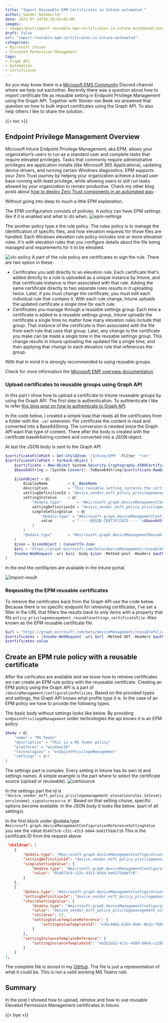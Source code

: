 ```yaml
---
title: "Import Reuseable EPM Certificates in Intune automated "
author: Sander Rozemuller
date: 2023-07-14T16:39:01+02:00
images:
- images/post/import-reusable-epm-certificates-in-intune-automated/image.jpg
draft: false
url: "import-reusable-epm-certificates-in-intune-automated"
categories:
- Microsoft Intune
- Elevated Permission Management
tags:
- Graph API
- Automation
- Certificates
---
```

As you may know there is a [Microsoft EMS Community](https://discord.com/invite/msems) Discord channel where we help out eachother. Recently there was a question about how to import certificate file as reusable setting in Endpoint Privilege Management using the Graph API. Together with Steven van Beek we answered that question on how to bulk import certificates using the Graph API. To also help others I like to share the solution.

{{< toc >}}

## Endpoint Privilege Management Overview
Microsoft Intune Endpoint Privilege Management, aka EPM, allows your organization’s users to run as a standard user and complete tasks that require elevated privileges. Tasks that commonly require administrative privileges are application installs (like Microsoft 365 Applications), updating device drivers, and running certain Windows diagnostics.
EPM supports your Zero Trust journey by helping your organization achieve a broad user base running with least privilege, while allowing users to still run tasks allowed by your organization to remain productive. Check my other blog posts about [how to deploy Zero Trust components in an automated way](https://www.rozemuller.com/zero-to-zero-trust-automation-index/).

Without going into deep to much a little EPM explanation.

The EPM configuration consists of policies. A policy can have EPM settings like if it is enabled and what to do when.
![epm-settings](epm-settings.png)

The another policy type a the rule policy. The rules policy is to manage the identification of specific files, and how elevation requests for those files are handled. Each Windows elevation rule policy includes one or more elevation rules. It's with elevation rules that you configure details about the file being managed and requirements for it to be elevated.

![vlc-policy](vlc-policy.png)
A part of the rule policy are certificates to sign the rule. There are two option in these.

- Certificates you add directly to an elevation rule: Each certificate that's added directly to a rule is uploaded as a unique instance by Intune, and that certificate instance is then associated with that rule. Adding the same certificate directly to two separate rules results in it uploading twice. Later, if you must change the certificate, you must edit each individual rule that contains it. With each rule change, Intune uploads the updated certificate a single time for each rule.
- Certificates you manage through a reusable settings group: Each time a certificate is added to a reusable settings group, Intune uploads the certificate a single time no matter how many elevation rules include that group. That instance of the certificate is then associated with the file from each rule that uses that group. Later, any change to the certificate you make can be made a single time in the reusable settings group. This change results in Intune uploading the updated file a single time, and then applying that change to each elevation rule that references the group.

With that in mind it is strongly recommended to using reusable groups.

Check for more information the [Microsoft EMP overview documentation](https://learn.microsoft.com/en-us/mem/intune/protect/epm-overview)

### Upload certificates to reusable groups using Graph API
In this part I show how to upload a certificate to Intune reuseable groups by using the Graph API.
The first step is authentication. To authtenticate I like to refer [this blog post on how to authenticate to Graph API](https://www.rozemuller.com/deploy-power-settings-automated-in-microsoft-endpoint-manager/#authentication).

In the code below, I created a simple loop that reads all the certificates from a folder with the `.cer` extension. Per certificate the content is read and converted into a Base64String. The conversion is needed since the Graph API want that type of content.
There after the body is created with the certifcate base64string content and converted into a JSON object.

At last the JSON body is sent to the Graph API.
```powershell
$certificateFilePath = Get-ChildItem '/Intune/EPM' -Filter '*cer'
$certificateFilePath | ForEach-Object {
    $certificate = New-Object System.Security.Cryptography.X509Certificates.X509Certificate2($certificateFilePath.FullName)
    $base64String = [System.Convert]::ToBase64String($certificate.RawData)

    $jsonObject = @{
        displayName         = $_.BaseName
        description         = "This reusable setting contains the certificate file for the $($_.BaseName) certificate"
        settingDefinitionId = "device_vendor_msft_policy_privilegemanagement_reusablesettings_certificatefile"
        settingInstance     = @{
            "@odata.type"       = "#microsoft.graph.deviceManagementConfigurationSimpleSettingInstance"
            settingDefinitionId = "device_vendor_msft_policy_privilegemanagement_reusablesettings_certificatefile"
            simpleSettingValue  = @{
                "@odata.type" = "#microsoft.graph.deviceManagementConfigurationStringSettingValue"
                value         = "-----BEGIN CERTIFICATE-----`n$base64String`n-----END CERTIFICATE-----`n"
            }
        }
        "@odata.type"       = "#microsoft.graph.deviceManagementReusablePolicySetting"
    }
    $json = $jsonObject | ConvertTo-Json
    $uri = "https://graph.microsoft.com/beta/deviceManagement/reusablePolicySettings"
    Invoke-WebRequest -uri $uri -body $json -Method post -Headers $authHeader
}
```
In the end the certifactes are available in the Intune portal.

![import-result](import-result.png)

### Reqeusting the EPM reusable certificates
To retreive the certificates back from the Graph API use the code below. Because there is no specific endpoint for retreiving certificates, I've set a filter in the URL that filters the results back to only items with a property that fits `policy_privilegemanagement_reusablesettings_certificatefile`. Also known as the EPM reusable certificate file.

```powershell
$url = "https://graph.microsoft.com/beta/deviceManagement/reusablePolicySettings?`$select=id,displayName,referencingConfigurationPolicyCount,lastModifiedDateTime&`$filter=settingDefinitionId%20eq%20%27device_vendor_msft_policy_privilegemanagement_reusablesettings_certificatefile%27"
$certificates = (Invoke-WebRequest -uri $url -Method GET -Headers $authHeader) | ConvertFrom-Json
$certificates.value
```

## Create an EPM rule policy with a reusable certificate
After the cerficates are available and we know how to retreive certificates we can create an EPM rule policy with the reuseable certificate.
Creating an EPM policy using the Graph API is a part of `/deviceManagement/configurationPolicies`. Based on the provided types and settings, the Graph API knows what profile type it is. In the case of an EPM policy we have to provide the following types.

The basic body without settings looks like below. By providing `endpointPrivilegeManagement` under technologies the api knows it is an EPM policy.
```powershell
$body = @{
    "name" = "MS Teams"
    "description" = "This is a MS Teams policy"
    "platforms" = "windows10"
    "technologies" = "endpointPrivilegeManagement"
    "settings" = @()
}
```

The settings part is complex. Every setting in Intune has its own id and settings names. A simple example is the part where to select the certificate source (upload or reuseable).
![certsource](certsource.png)

In the settings part the id is `"device_vendor_msft_policy_privilegemanagement_elevationrules_{elevationrulename}_signaturesource_0"`
Based on that setting choise, specific options become available.
In the JSON body it looks like below. (part of all settings).

In the first block under @odata.type `#microsoft.graph.deviceManagementConfigurationReferenceSettingValue` you see the value `054973c0-c52c-4313-b044-be61f5dabf18`
This is the certificate ID from the request above. 

```json
 "children": [
    {
        "@odata.type": "#microsoft.graph.deviceManagementConfigurationSimpleSettingInstance",
        "settingDefinitionId": "device_vendor_msft_policy_privilegemanagement_elevationrules_{elevationrulename}_certificatepayloadwithreusablesetting",
        "simpleSettingValue": {
            "@odata.type": "#microsoft.graph.deviceManagementConfigurationReferenceSettingValue",
            "value": "054973c0-c52c-4313-b044-be61f5dabf18"
        }
    },
    {
        "@odata.type": "#microsoft.graph.deviceManagementConfigurationChoiceSettingInstance",
        "settingDefinitionId": "device_vendor_msft_policy_privilegemanagement_elevationrules_{elevationrulename}_certificatetype",
        "choiceSettingValue": {
            "@odata.type": "#microsoft.graph.deviceManagementConfigurationChoiceSettingValue",
            "value": "device_vendor_msft_policy_privilegemanagement_elevationrules_{elevationrulename}_issuingauthority",
            "children": [],
            "settingValueTemplateReference": {
                "settingValueTemplateId": "e36c490a-62b5-4b8c-8b2a-f099fad4441b"
            }
        },
        "settingInstanceTemplateReference": {
            "settingInstanceTemplateId": "ea3b1b52-411c-4d89-80e9-c2289e59a97f"
        }
    }
],
```

The complete file is stored in my [GitHub](https://github.com/srozemuller/MicrosoftEndpointManager/tree/main/EPM). The file is just a representation of what it could be. This is not a valid working MS Teams rule.

## Summary
In the post I showed how to upload, retreive and how to use reusable Elevated Permission Management certificates in Intune.


{{< bye >}}